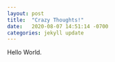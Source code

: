 ```yaml
---
layout: post
title:  "Crazy Thoughts!"
date:   2020-08-07 14:51:14 -0700
categories: jekyll update
---
```


Hello World. 